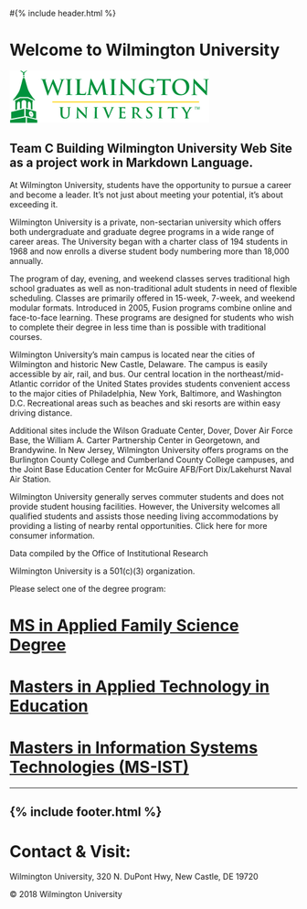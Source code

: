 #{% include header.html %}

# Welcome to Wilmington University

![Image](Images/wilmu-logo.png "Welcome to Wilmington University")

## Team C Building Wilmington University Web Site as a project work in Markdown Language.

At Wilmington University, students have the opportunity to pursue a career and become a leader. It’s not just about meeting your potential, it’s about exceeding it.

Wilmington University is a private, non-sectarian university which offers both undergraduate and graduate degree programs in a wide range of career areas. The University began with a charter class of 194 students in 1968 and now enrolls a diverse student body numbering more than 18,000 annually.

The program of day, evening, and weekend classes serves traditional high school graduates as well as non-traditional adult students in need of flexible scheduling. Classes are primarily offered in 15-week, 7-week, and weekend modular formats. Introduced in 2005, Fusion programs combine online and face-to-face learning. These programs are designed for students who wish to complete their degree in less time than is possible with traditional courses.

Wilmington University’s main campus is located near the cities of Wilmington and historic New Castle, Delaware. The campus is easily accessible by air, rail, and bus. Our central location in the northeast/mid-Atlantic corridor of the United States provides students convenient access to the major cities of Philadelphia, New York, Baltimore, and Washington D.C. Recreational areas such as beaches and ski resorts are within easy driving distance.

Additional sites include the Wilson Graduate Center, Dover, Dover Air Force Base, the William A. Carter Partnership Center in Georgetown, and Brandywine. In New Jersey, Wilmington University offers programs on the Burlington County College and Cumberland County College campuses, and the Joint Base Education Center for McGuire AFB/Fort Dix/Lakehurst Naval Air Station.

Wilmington University generally serves commuter students and does not provide student housing facilities. However, the University welcomes all qualified students and assists those needing living accommodations by providing a listing of nearby rental opportunities. Click here for more consumer information.

Data compiled by the Office of Institutional Research

Wilmington University is a 501(c)(3) organization.

Please select one of the degree program:
# [MS in Applied Family Science Degree](msafs.md)
# [Masters in Applied Technology in Education](msate.md)
# [Masters in Information Systems Technologies (MS-IST)](msist.md)

---
{% include footer.html %}
---

# Contact & Visit: 
Wilmington University, 
320 N. 
DuPont Hwy, 
New Castle, DE 19720 

<div>
   &copy; 2018 Wilmington University
</div>
